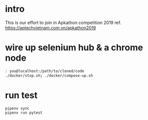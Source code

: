 # intro
This is our effort to join in Apkathon competition 2019 ref. https://aptechvietnam.com.vn/apkathon2019

# wire up selenium hub & a chrome node
```bash
: you@localhost:/path/to/cloned/code
./docker/stop.sh; ./docker/compose-up.sh               
```

# run test
```bash
pipenv sync
pipenv run pytest
```
